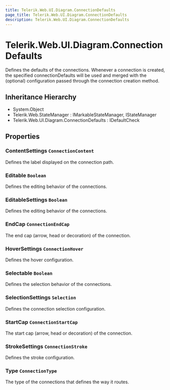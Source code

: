 ```yaml
---
title: Telerik.Web.UI.Diagram.ConnectionDefaults
page_title: Telerik.Web.UI.Diagram.ConnectionDefaults
description: Telerik.Web.UI.Diagram.ConnectionDefaults
---
```


# Telerik.Web.UI.Diagram.ConnectionDefaults

Defines the defaults of the connections. Whenever a connection is created, the specified connectionDefaults will be used and merged with the (optional) configuration passed through the connection creation method.

## Inheritance Hierarchy

* System.Object
* Telerik.Web.StateManager : IMarkableStateManager, IStateManager
* Telerik.Web.UI.Diagram.ConnectionDefaults : IDefaultCheck

## Properties

###  ContentSettings `ConnectionContent`

Defines the label displayed on the connection path.

###  Editable `Boolean`

Defines the editing behavior of the connections.

###  EditableSettings `Boolean`

Defines the editing behavior of the connections.

###  EndCap `ConnectionEndCap`

The end cap (arrow, head or decoration) of the connection.

###  HoverSettings `ConnectionHover`

Defines the hover configuration.

###  Selectable `Boolean`

Defines the selection behavior of the connections.

###  SelectionSettings `Selection`

Defines the connection selection configuration.

###  StartCap `ConnectionStartCap`

The start cap (arrow, head or decoration) of the connection.

###  StrokeSettings `ConnectionStroke`

Defines the stroke configuration.

###  Type `ConnectionType`

The type of the connections that defines the way it routes.


